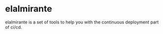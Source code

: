 # elalmirante

elalmirante is a set of tools to help you with the continuous deployment part of ci/cd.
